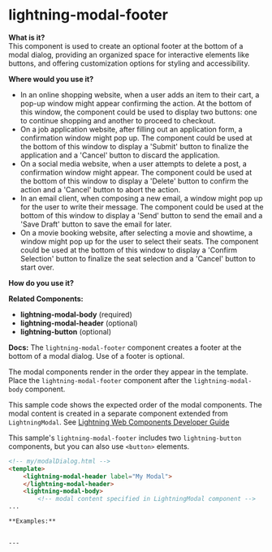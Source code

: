 # lightning-modal-footer

**What is it?**  
This component is used to create an optional footer at the bottom of a modal dialog, providing an organized space for interactive elements like buttons, and offering customization options for styling and accessibility.

**Where would you use it?**
- In an online shopping website, when a user adds an item to their cart, a pop-up window might appear confirming the action. At the bottom of this window, the <lightning-modal-footer> component could be used to display two buttons: one to continue shopping and another to proceed to checkout.
- On a job application website, after filling out an application form, a confirmation window might pop up. The <lightning-modal-footer> component could be used at the bottom of this window to display a 'Submit' button to finalize the application and a 'Cancel' button to discard the application.
- On a social media website, when a user attempts to delete a post, a confirmation window might appear. The <lightning-modal-footer> component could be used at the bottom of this window to display a 'Delete' button to confirm the action and a 'Cancel' button to abort the action.
- In an email client, when composing a new email, a window might pop up for the user to write their message. The <lightning-modal-footer> component could be used at the bottom of this window to display a 'Send' button to send the email and a 'Save Draft' button to save the email for later.
- On a movie booking website, after selecting a movie and showtime, a window might pop up for the user to select their seats. The <lightning-modal-footer> component could be used at the bottom of this window to display a 'Confirm Selection' button to finalize the seat selection and a 'Cancel' button to start over.

**How do you use it?**


**Related Components:**
- **lightning-modal-body** (required)
- **lightning-modal-header** (optional)
- **lightning-button** (optional)

**Docs:**
The `lightning-modal-footer` component creates a footer at the bottom of a modal dialog.
Use of a footer is optional.

The modal components render in the order they appear in the template.
Place the `lightning-modal-footer` component after the `lightning-modal-body` component.

This sample code shows the expected order of the modal components. The modal content is
created in a separate component extended from `LightningModal`. See
[Lightning Web Components Developer Guide](https://developer.salesforce.com/docs/platform/lwc/guide/)

This sample's `lightning-modal-footer` includes two `lightning-button` components,
but you can also use `<button>` elements.

```html
<!-- my/modalDialog.html -->
<template>
    <lightning-modal-header label="My Modal">
    </lightning-modal-header>
    <lightning-modal-body>
        <!-- modal content specified in LightningModal component -->
...

**Examples:**


---
